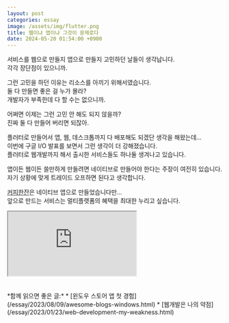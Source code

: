 ```yaml
---
layout: post
categories: essay
image: /assets/img/flutter.png
title: 웹이냐 앱이냐 그것이 문제로다
date: 2024-05-20 01:54:00 +0900
---
```


서비스를 웹으로 만들지 앱으로 만들지 고민하던 날들이 생각납니다.  
각각 장단점이 있으니까.

그런 고민을 하던 이유는 리소스를 아끼기 위해서였습니다.  
둘 다 만들면 좋은 걸 누가 몰라?  
개발자가 부족한데 다 할 수는 없으니까.

어쩌면 이제는 그런 고민 안 해도 되지 않을까?  
진짜 둘 다 만들어 버리면 되잖아.

플러터로 만들어서 앱, 웹, 데스크톱까지 다 배포해도 되겠단 생각을 해왔는데...  
이번에 구글 I/O 발표를 보면서 그런 생각이 더 강해졌습니다.  
플러터로 웹개발까지 해서 출시한 서비스들도 하나둘 생겨나고 있습니다.

앱이든 웹이든 쓸만하게 만들려면 네이티브로 만들어야 한다는 주장이 여전히 있습니다.  
자기 상황에 맞게 트레이드 오프하면 된다고 생각합니다.

[커피한잔](https://withcoffee.app/)은 네이티브 앱으로 만들었습니다만...   
앞으로 만드는 서비스는 멀티플랫폼의 혜택을 최대한 누리고 싶습니다.

<div class="iframe-container">
<iframe src="https://www.youtube.com/embed/lpnKWK-KEYs?si=T6ea5MtRUsltyile" allowfullscreen></iframe>
</div>
<br>
<br>
*함께 읽으면 좋은 글:*
* [윈도우 스토어 앱 첫 경험](/essay/2023/08/09/awesome-blogs-windows.html)
* [웹개발은 나의 약점](/essay/2023/01/23/web-development-my-weakness.html)
